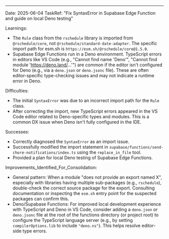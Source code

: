 ---
Date: 2025-06-04
TaskRef: "Fix SyntaxError in Supabase Edge Function and guide on local Deno testing"

Learnings:
- The `Rule` class from the `rschedule` library is imported from `@rschedule/core`, not `@rschedule/standard-date-adapter`. The specific import path for esm.sh is `https://esm.sh/@rschedule/core@1.5.0`.
- Supabase Edge Functions run in a Deno environment. TypeScript errors in editors like VS Code (e.g., "Cannot find name 'Deno'", "Cannot find module 'https://deno.land/...'") are common if the editor isn't configured for Deno (e.g., via a `deno.json` or `deno.jsonc` file). These are often editor-specific type-checking issues and may not indicate a runtime error in Deno.

Difficulties:
- The initial `SyntaxError` was due to an incorrect import path for the `Rule` class.
- After correcting the import, new TypeScript errors appeared in the VS Code editor related to Deno-specific types and modules. This is a common DX issue when Deno isn't fully configured in the IDE.

Successes:
- Correctly diagnosed the `SyntaxError` as an import issue.
- Successfully modified the import statement in `supabase/functions/send-chore-notifications/index.ts` using the `replace_in_file` tool.
- Provided a plan for local Deno testing of Supabase Edge Functions.

Improvements_Identified_For_Consolidation:
- General pattern: When a module "does not provide an export named X", especially with libraries having multiple sub-packages (e.g., `rschedule`), double-check the correct source package for the export. Consulting documentation or inspecting the `esm.sh` entry point for the suspected packages can confirm this.
- Deno/Supabase Functions: For improved local development experience with TypeScript and Deno in VS Code, consider adding a `deno.json` or `deno.jsonc` file at the root of the functions directory (or project root) to configure the TypeScript language server (e.g., by setting `compilerOptions.lib` to include `"deno.ns"`). This helps resolve editor-side type errors.
